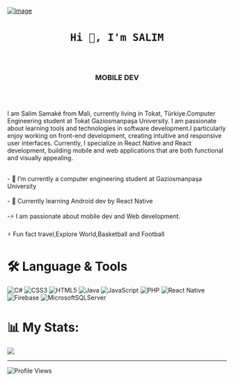 
[![Image](https://github.com/user-attachments/assets/85047238-85b0-4e62-885b-f19f2b25531c)](https://www.inovex.de/wp-content/uploads/2018/03/react-native-1500x880.png)
<h1 align="center">
   
    Hi 👋, I'm SALIM
</h1><br><h3 align="center">MOBILE DEV</h3><br><p><br>  I am Salim Samaké from Mali, currently living in Tokat, Türkiye.Computer Engineering student at Tokat Gaziosmanpaşa University. I am passionate about learning tools and technologies in software development.I particularly enjoy working on front-end development, creating intuitive and responsive user interfaces. Currently, I specialize in React Native and React development, building mobile and web applications that are both functional and visually appealing.<br></p><br>- 🔭 I’m currently a computer engineering student at Gaziosmanpaşa University<br><br>- 🌱 Currently learning Android dev by React Native<br><br>-⚡ I am passionate about mobile dev and Web development.<br><br>⚡ Fun fact travel,Explore World,Basketball and Football

# 🛠 Language & Tools
![C#](https://img.shields.io/badge/c%23-%23239120.svg?style=for-the-badge&logo=csharp&logoColor=white) ![CSS3](https://img.shields.io/badge/css3-%231572B6.svg?style=for-the-badge&logo=css3&logoColor=white) ![HTML5](https://img.shields.io/badge/html5-%23E34F26.svg?style=for-the-badge&logo=html5&logoColor=white) ![Java](https://img.shields.io/badge/java-%23ED8B00.svg?style=for-the-badge&logo=openjdk&logoColor=white) ![JavaScript](https://img.shields.io/badge/javascript-%23323330.svg?style=for-the-badge&logo=javascript&logoColor=%23F7DF1E) ![PHP](https://img.shields.io/badge/php-%23777BB4.svg?style=for-the-badge&logo=php&logoColor=white) ![React Native](https://img.shields.io/badge/react_native-%2320232a.svg?style=for-the-badge&logo=react&logoColor=%2361DAFB) ![Firebase](https://img.shields.io/badge/firebase-a08021?style=for-the-badge&logo=firebase&logoColor=ffcd34) ![MicrosoftSQLServer](https://img.shields.io/badge/Microsoft%20SQL%20Server-CC2927?style=for-the-badge&logo=microsoft%20sql%20server&logoColor=white)
# 📊 My Stats:

![](https://github-readme-stats.vercel.app/api/top-langs/?username=fudamuboy&theme=dark&hide_border=false&include_all_commits=false&count_private=false&layout=compact)

---
![Profile Views](https://komarev.com/ghpvc/?username=fudamuboy&color=blue&style=flat-square)
 

<!-- Proudly created with GPRM ( https://gprm.itsvg.in ) -->


<!-- Proudly created with GPRM ( https://gprm.itsvg.in ) -->
